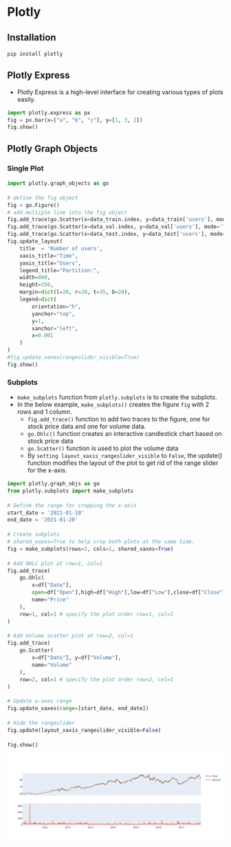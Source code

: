 # Plotly

## Installation

```Python
pip install plotly
```

## Plotly Express

- Plotly Express is a high-level interface for creating various types of plots easily.

```Python
import plotly.express as px
fig = px.bar(x=["a", "b", "c"], y=[1, 3, 2])
fig.show()
```

## Plotly Graph Objects

### Single Plot

```Python
import plotly.graph_objects as go

# define the fig object
fig = go.Figure()
# add multiple line into the fig object
fig.add_trace(go.Scatter(x=data_train.index, y=data_train['users'], mode='lines', name='Train'))
fig.add_trace(go.Scatter(x=data_val.index, y=data_val['users'], mode='lines', name='Validation'))
fig.add_trace(go.Scatter(x=data_test.index, y=data_test['users'], mode='lines', name='Test'))
fig.update_layout(
    title  = 'Number of users',
    xaxis_title="Time",
    yaxis_title="Users",
    legend_title="Partition:",
    width=800,
    height=350,
    margin=dict(l=20, r=20, t=35, b=20),
    legend=dict(
        orientation="h",
        yanchor="top",
        y=1,
        xanchor="left",
        x=0.001
    )
)
#fig.update_xaxes(rangeslider_visible=True)
fig.show()
```

### Subplots

- `make_subplots` function from `plotly.subplots` is to create the subplots.
- In the below example, `make_subplots()` creates the figure `fig` with 2 rows and 1 column.
  - `fig.add_trace()` function to add two traces to the figure, one for stock price data and one for volume data.
  - `go.Ohlc()` function creates an interactive candlestick chart based on stock price data
  - `go.Scatter()` function is used to plot the volume data
  - By `setting layout_xaxis_rangeslider_visible` to `False`, the update() function modifies the layout of the plot to get rid of the range slider for the x-axis.

```Python
import plotly.graph_objs as go
from plotly.subplots import make_subplots

# Define the range for cropping the x-axis
start_date = '2021-01-10'
end_date = '2021-01-20'

# Create subplots
# shared_xaxes=True to help crop both plots at the same time.
fig = make_subplots(rows=2, cols=1, shared_xaxes=True)

# Add OHLC plot at row=1, col=1
fig.add_trace(
    go.Ohlc(
        x=df["Date"],
        open=df["Open"],high=df["High"],low=df["Low"],close=df["Close"],
        name="Price"
    ),
    row=1, col=1 # specify the plot order row=1, col=1
)

# Add Volume scatter plot at row=2, col=1
fig.add_trace(
    go.Scatter(
        x=df["Date"], y=df["Volume"],
        name="Volume"
    ),
    row=2, col=1 # specify the plot order row=2, col=1
)

# Update x-axes range
fig.update_xaxes(range=[start_date, end_date])

# Hide the rangeslider
fig.update(layout_xaxis_rangeslider_visible=False)

fig.show()
```

<p align="center"><img width="600" src="../assets/img/plotly_subplots_example.png"></p>
